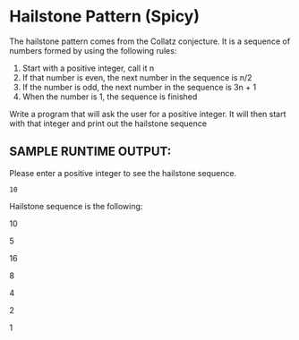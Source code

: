 # Hailstone Pattern (Spicy)  

The hailstone pattern comes from the Collatz conjecture. It is a sequence of numbers formed by using the following rules:

1. Start with a positive integer, call it n
2. If that number is even, the next number in the sequence is n/2
3. If the number is odd, the next number in the sequence is 3n + 1
4. When the number is 1, the sequence is finished

Write a program that will ask the user for a positive integer. It will then start with that integer and print out the hailstone sequence

## SAMPLE RUNTIME OUTPUT:

Please enter a positive integer to see the hailstone sequence.

  ```10```
  
Hailstone sequence is the following:

10

5

16

8

4

2

1
